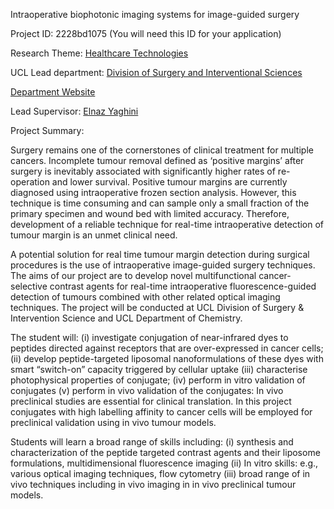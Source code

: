 Intraoperative biophotonic imaging systems for image-guided surgery

Project ID: 2228bd1075
(You will need this ID for your application)

Research Theme: [Healthcare Technologies](../themes/healthcare-technologies.md)

UCL Lead department: [Division of Surgery and Interventional Sciences](../departments/division-of-surgery-and-interventional-sciences.md)

[Department Website](https://www.ucl.ac.uk/surgery)

Lead Supervisor: [Elnaz Yaghini](https://iris.ucl.ac.uk/iris/browse/profile?upi=EYAGH35)

Project Summary:

Surgery remains one of the cornerstones of clinical treatment for multiple cancers. Incomplete tumour removal defined as ‘positive margins’ after surgery is inevitably associated with significantly higher rates of re-operation and lower survival. Positive tumour margins are currently diagnosed using intraoperative frozen section analysis. However, this technique is time consuming and can sample only a small fraction of the primary specimen and wound bed with limited accuracy. Therefore, development of a reliable technique for real-time intraoperative detection of tumour margin is an unmet clinical need. 
 
 A potential solution for real time tumour margin detection during surgical procedures is the use of intraoperative image-guided surgery techniques. The aims of our project are to develop novel multifunctional cancer-selective contrast agents for real-time intraoperative fluorescence-guided detection of tumours combined with other related optical imaging techniques. The project will be conducted at UCL Division of Surgery & Intervention Science and UCL Department of Chemistry. 
 
 The student will: (i) investigate conjugation of near-infrared dyes to peptides directed against receptors that are over-expressed in cancer cells; (ii) develop peptide-targeted liposomal nanoformulations of these dyes with smart “switch-on” capacity triggered by cellular uptake (iii) characterise photophysical properties of conjugate; (iv) perform in vitro validation of conjugates (v) perform in vivo validation of the conjugates: In vivo preclinical studies are essential for clinical translation. In this project conjugates with high labelling affinity to cancer cells will be employed for preclinical validation using in vivo tumour models.
 
 Students will learn a broad range of skills including: (i) synthesis and characterization of the peptide targeted contrast agents and their liposome formulations, multidimensional fluorescence imaging (ii) In vitro skills: e.g., various optical imaging techniques, flow cytometry (iii) broad range of in vivo techniques including in vivo imaging in in vivo preclinical tumour models.